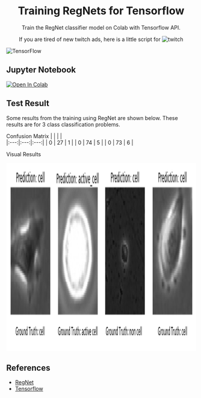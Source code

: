 <br />
<p align="center">
  
  <h1 align="center">Training RegNets for Tensorflow</h1>

  <p align="center">
    Train the RegNet classifier model on Colab with Tensorflow API.
    <br />
  </p>
</p>

<p align="center">
    If you are tired of new twitch ads, here is a little script for <img alt="twitch" width="26px" src="https://img.shields.io/badge/TensorFlow-%23FF6F00.svg?style=for-the-badge&logo=TensorFlow&logoColor=white"/>
    <br/>
  </p>
</p>

![TensorFlow]()


<!-- ABOUT THE PROJECT -->
## Jupyter Notebook

[![Open In Colab](https://colab.research.google.com/assets/colab-badge.svg)](https://githubtocolab.com/mberkay0/cell-segmentation-with-machine-learning/blob/main/CellSegmentation.ipynb)


<!-- RESULTS -->
## Test Result

Some results from the training using RegNet are shown below. These results are for 3 class classification problems.

Confusion Matrix
|  |  | |  
|:---:|:---:|:---:|
| 0 | 27 | 1 | 
| 0 | 74 | 5 |
| 0 | 73 | 6 | 

Visual Results

<img src="/images/result.png" alt="example-result" width="600" height="500"/>


## References

* [RegNet](https://arxiv.org/pdf/2101.00590.pdf)
* [Tensorflow](https://www.tensorflow.org/)

